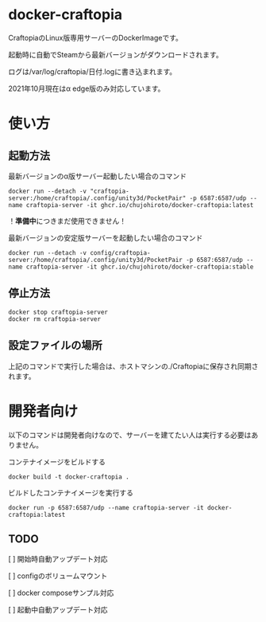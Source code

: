 # docker-craftopia

CraftopiaのLinux版専用サーバーのDockerImageです。

起動時に自動でSteamから最新バージョンがダウンロードされます。

ログは/var/log/craftopia/日付.logに書き込まれます。

2021年10月現在はα edge版のみ対応しています。

# 使い方

## 起動方法

最新バージョンのα版サーバー起動したい場合のコマンド
```
docker run --detach -v "craftopia-server:/home/craftopia/.config/unity3d/PocketPair" -p 6587:6587/udp --name craftopia-server -it ghcr.io/chujohiroto/docker-craftopia:latest
```

！**準備中**につきまだ使用できません！

最新バージョンの安定版サーバーを起動したい場合のコマンド
```
docker run --detach -v config/craftopia-server:/home/craftopia/.config/unity3d/PocketPair -p 6587:6587/udp --name craftopia-server -it ghcr.io/chujohiroto/docker-craftopia:stable
```

## 停止方法
```
docker stop craftopia-server
docker rm craftopia-server 
```

## 設定ファイルの場所
上記のコマンドで実行した場合は、ホストマシンの./Craftopiaに保存され同期されます。

# 開発者向け

以下のコマンドは開発者向けなので、サーバーを建てたい人は実行する必要はありません。

コンテナイメージをビルドする
```
docker build -t docker-craftopia .
```

ビルドしたコンテナイメージを実行する
```
docker run -p 6587:6587/udp --name craftopia-server -it docker-craftopia:latest
```

## TODO
[ ] 開始時自動アップデート対応

[ ] configのボリュームマウント

[ ] docker composeサンプル対応

[ ] 起動中自動アップデート対応
